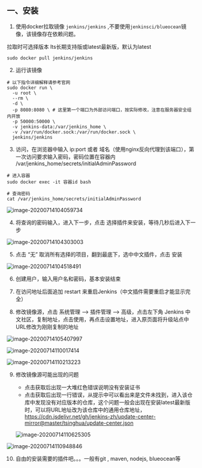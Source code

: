 ## 一、安装

1. 使用docker拉取镜像 `jenkins/jenkins`	,不要使用`jenkinsci/blueocean`镜像，该镜像存在依赖问题。

拉取时可选择版本 lts长期支持版或latest最新版，默认为latest

```shell
sudo docker pull jenkins/jenkins
```



2. 运行该镜像

```shell
# 以下指令详细解释请参考官网
sudo docker run \
  -u root \
  --rm \
  -d \
  -p 8080:8080 \ # 这里第一个端口为外部访问端口，按实际修改，注意在服务器安全组内开放
  -p 50000:50000 \
  -v jenkins-data:/var/jenkins_home \
  -v /var/run/docker.sock:/var/run/docker.sock \
  jenkins/jenkins
```



3. 访问，在浏览器中输入 ip:port 或者 域名（使用nginx反向代理到该端口），第一次访问要求输入密码，密码位置在容器内 /var/jenkins_home/secrets/initialAdminPassword

```shell
# 进入容器
sudo docker exec -it 容器id bash

# 查询密码
cat /var/jenkins_home/secrets/initialAdminPassword
```

![image-20200714104059734](https://pictures.huazai.fun/uPic/image-20200714104059734.png)



4. 将查询的密码输入，进入下一步，点击 选择插件来安装，等待几秒后进入下一步

![image-20200714104303003](https://pictures.huazai.fun/uPic/image-20200714104303003.png)



5. 点击 “无” 取消所有选择的项目，翻到最底下，选中中文插件，点击 安装

![image-20200714104518491](https://pictures.huazai.fun/uPic/image-20200714104518491.png)



6. 创建用户，输入用户名和密码，基本安装结束
7. 在访问地址后面追加 restart 来重启Jenkins（中文插件需要重启才能显示完全）

8. 修改镜像源，点击 系统管理 --> 插件管理 --> 高级，点击左下角 Jenkins 中文社区，复制地址，点击使用，再点击设置地址，进入原页面将升级站点中URL修改为刚刚复制的地址

![image-20200714105407997](https://pictures.huazai.fun/uPic/image-20200714105407997.png)

![image-20200714110017414](https://pictures.huazai.fun/uPic/image-20200714110017414.png)

![image-20200714110213223](https://pictures.huazai.fun/uPic/image-20200714110213223.png)



9. 修改镜像源可能出现的问题

   + 点击获取后出现一大堆红色错误说明没有安装证书
   + 点击获取后出现一行错误，从提示中可以看出来是文件未找到，进入该仓库中发现没有对应版本的仓库，这个问题一般会出现在安装latest最新版时，可以将URL地址改为该仓库中的通用仓库地址，https://cdn.jsdelivr.net/gh/jenkins-zh/update-center-mirror@master/tsinghua/update-center.json

   ![image-20200714110625305](https://pictures.huazai.fun/uPic/image-20200714110625305.png)

![image-20200714110948846](https://pictures.huazai.fun/uPic/image-20200714110948846.png)



10. 自由的安装需要的插件吧。。。一般有git  ,  maven,  nodejs,  blueocean等

